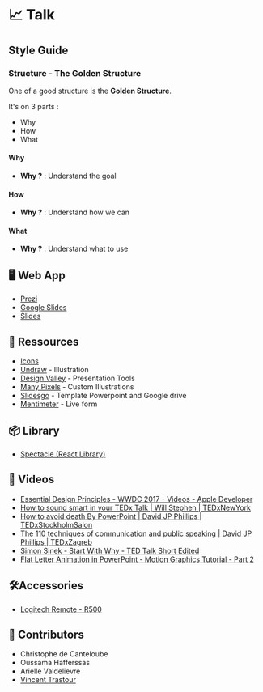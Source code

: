 # 📈 Talk

## Style Guide

### Structure - The Golden Structure

One of a good structure is the **Golden Structure**.

It's on 3 parts :

- Why 
- How
- What

#### Why

- **Why ?** : Understand the goal

#### How

- **Why ?** : Understand how we can

#### What

- **Why ?** : Understand what to use 


## 🖥 Web App

- [Prezi](www.prezi.com)
- [Google Slides](https://www.google.com/slides/about/)
- [Slides](https://slides.com)

## 📓 Ressources

- [Icons](https://gist.github.com/chris2cant/caef25fc43d87e39f38c645d97fb0421#icons)
- [Undraw](https://undraw.co/illustrations) - Illustration
- [Design Valley](https://www.designvalley.club/category/5e41c508ef1089003d408b3a) - Presentation Tools
- [Many Pixels](https://www.manypixels.co/gallery/) - Custom Illustrations
- [Slidesgo](https://slidesgo.com/) - Template Powerpoint and Google drive
- [Mentimeter](https://www.mentimeter.com/) - Live form

## 📦 Library

- [Spectacle (React Library)](https://formidable.com/open-source/spectacle/)

## 🎥 Videos

- [Essential Design Principles - WWDC 2017 - Videos - Apple Developer](https://developer.apple.com/videos/play/wwdc2017/802/)
- [How to sound smart in your TEDx Talk | Will Stephen | TEDxNewYork](https://www.youtube.com/watch?v=8S0FDjFBj8o)
- [How to avoid death By PowerPoint | David JP Phillips | TEDxStockholmSalon](https://www.youtube.com/watch?v=Iwpi1Lm6dFo)
- [The 110 techniques of communication and public speaking | David JP Phillips | TEDxZagreb](https://youtu.be/K0pxo-dS9Hc)
- [Simon Sinek - Start With Why - TED Talk Short Edited](https://www.youtube.com/watch?v=IPYeCltXpxw)
- [Flat Letter Animation in PowerPoint - Motion Graphics Tutorial - Part 2](https://www.youtube.com/watch?v=Y_quDjJ2Uzg&feature=youtu.be)

## 🛠Accessories

- [Logitech Remote - R500](https://www.amazon.fr/Logitech-R500-T%C3%A9l%C3%A9commande-pr%C3%A9sentation-laser/dp/B07CKDJ55F/ref=sr_1_3?__mk_fr_FR=%C3%85M%C3%85%C5%BD%C3%95%C3%91&keywords=r500&qid=1570796844&sr=8-3) 

## 🙌 Contributors

- Christophe de Canteloube
- Oussama Hafferssas
- Arielle Valdelievre
- [Vincent Trastour](https://www.linkedin.com/in/vincent-trastour-12435a134/)
